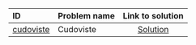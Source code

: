 | ID | Problem name | Link to solution |
|:---|:---|:---:|
| [cudoviste](https://open.kattis.com/problems/cudoviste) | Cudoviste | [Solution](https://github.com/versenyi98/kattis-solutions/tree/main/solutions/Cudoviste)|
